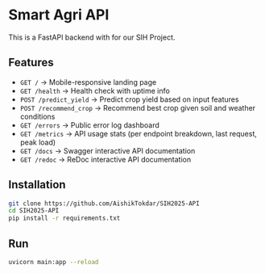 # Smart Agri API

This is a FastAPI backend with for our SIH Project.

## Features
- `GET /` → Mobile-responsive landing page
- `GET /health` → Health check with uptime info
- `POST /predict_yield` → Predict crop yield based on input features
- `POST /recommend_crop` → Recommend best crop given soil and weather conditions
- `GET /errors` → Public error log dashboard
- `GET /metrics` → API usage stats (per endpoint breakdown, last request, peak load)
- `GET /docs` → Swagger interactive API documentation
- `GET /redoc` → ReDoc interactive API documentation

## Installation
```bash
git clone https://github.com/AishikTokdar/SIH2025-API
cd SIH2025-API
pip install -r requirements.txt
```
## Run
```bash
uvicorn main:app --reload
```